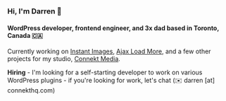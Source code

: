 ### Hi, I'm Darren 👋

#### WordPress developer, frontend engineer, and 3x dad based in Toronto, Canada 🇨🇦

Currently working on [Instant Images](https://github.com/dcooney/instant-images), [Ajax Load More](https://github.com/dcooney/ajax-load-more), and a few other projects for my studio, [Connekt Media](https://connekthq.com/).

**Hiring** - I'm looking for a self-starting developer to work on various WordPress plugins - if you're looking for work, let's chat (✉️ darren [at] connekthq.com)
